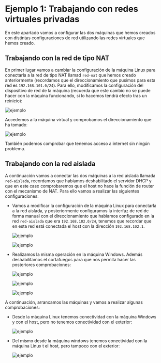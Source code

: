 # Ejemplo 1: Trabajando con redes virtuales privadas

En este apartado vamos a configurar las dos máquinas que hemos creados con distintas configuraciones de red utilizando las redes virtuales que hemos creado.

## Trabajando con la red de tipo NAT

En primer lugar vamos a cambiar la configuración de la máquina Linux para conectarla a la red de tipo NAT llamad `red-nat` que hemos creado anteriormente (recordamos que el direccionamiento que pusimos para esta red es `192.168.101.0/24`). Para ello, modificamos la configuración del dispositivo de red de la máquina (recuerda que este cambio no se puede hacer con la máquina funcionando, si lo hacemos tendrá efecto tras un reinicio):

![ejemplo](img/ejemplo1_1.png)

Accedemos a la máquina virtual y comprobamos el direccionamiento que ha tomado:

![ejemplo](img/ejemplo1_2.png)

También podemos comprobar que tenemos acceso a internet sin ningún problema.

## Trabajando con la red aislada

A continuación vamos a conectar las dos máquinas a la red aislada llamada `red-aislada`, recordamos que habíamos deshabilitado el servidor DHCP y que en este caso comprobaremos que el host no hace la función de router con el mecanismo de NAT. Para ello vamos a realizar las siguientes configuraciones:

* Vamos a modificar la configuración de la máquina Linux para conectarla a la red aislada, y posteriormente configuramos la interfaz de red de forma manual con el direccionamiento que habíamos configurado en la red `red-aislada` que era `192.168.102.0/24`, tenemos que recordar que en esta red está conectada el host con la dirección `192.168.102.1`.

    ![ejemplo](img/ejemplo1_3.png)

    ![ejemplo](img/ejemplo1_4.png)

* Realizamos la misma operación en la máquina Windows. Además deshabilitamos el cortafuegos para que nos permita hacer las posteriores comprobaciones:

    ![ejemplo](img/ejemplo1_5.png)
    
    ![ejemplo](img/ejemplo1_6.png)

    ![ejemplo](img/ejemplo1_7.png)

A continuación, arrancamos las máquinas y vamos a realizar algunas comprobaciones:

* Desde la máquina Linux tenemos conectividad con la máquina Windows y con el host, pero no tenemos conectividad con el exterior:

    ![ejemplo](img/ejemplo1_8.png)

* Del mismo desde la máquina windows tenemos conectividad con la máquina Linux t el host, pero tampoco con el exterior:

    ![ejemplo](img/ejemplo1_9.png)

